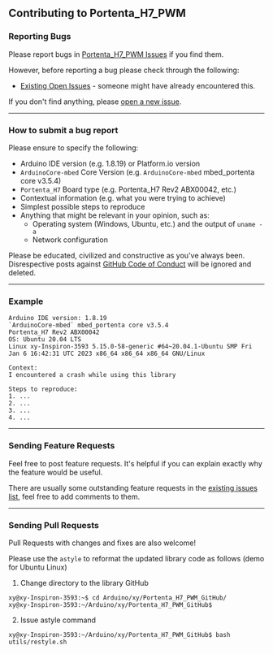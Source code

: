 ## Contributing to Portenta_H7_PWM

### Reporting Bugs

Please report bugs in [Portenta_H7_PWM Issues](https://github.com/khoih-prog/Portenta_H7_PWM/issues) if you find them.

However, before reporting a bug please check through the following:

* [Existing Open Issues](https://github.com/khoih-prog/Portenta_H7_PWM/issues) - someone might have already encountered this.

If you don't find anything, please [open a new issue](https://github.com/khoih-prog/Portenta_H7_PWM/issues/new).

---

### How to submit a bug report

Please ensure to specify the following:

* Arduino IDE version (e.g. 1.8.19) or Platform.io version
* `ArduinoCore-mbed` Core Version (e.g. `ArduinoCore-mbed` mbed_portenta core v3.5.4)
* `Portenta_H7` Board type (e.g. Portenta_H7 Rev2 ABX00042, etc.)
* Contextual information (e.g. what you were trying to achieve)
* Simplest possible steps to reproduce
* Anything that might be relevant in your opinion, such as:
  * Operating system (Windows, Ubuntu, etc.) and the output of `uname -a`
  * Network configuration

Please be educated, civilized and constructive as you've always been. Disrespective posts against [GitHub Code of Conduct](https://docs.github.com/en/site-policy/github-terms/github-event-code-of-conduct) will be ignored and deleted.

---

### Example

```
Arduino IDE version: 1.8.19
`ArduinoCore-mbed` mbed_portenta core v3.5.4
Portenta_H7 Rev2 ABX00042
OS: Ubuntu 20.04 LTS
Linux xy-Inspiron-3593 5.15.0-58-generic #64~20.04.1-Ubuntu SMP Fri Jan 6 16:42:31 UTC 2023 x86_64 x86_64 x86_64 GNU/Linux

Context:
I encountered a crash while using this library

Steps to reproduce:
1. ...
2. ...
3. ...
4. ...
```

---

### Sending Feature Requests

Feel free to post feature requests. It's helpful if you can explain exactly why the feature would be useful.

There are usually some outstanding feature requests in the [existing issues list](https://github.com/khoih-prog/Portenta_H7_PWM/issues?q=is%3Aopen+is%3Aissue+label%3Aenhancement), feel free to add comments to them.

---

### Sending Pull Requests

Pull Requests with changes and fixes are also welcome!

Please use the `astyle` to reformat the updated library code as follows (demo for Ubuntu Linux)

1. Change directory to the library GitHub

```
xy@xy-Inspiron-3593:~$ cd Arduino/xy/Portenta_H7_PWM_GitHub/
xy@xy-Inspiron-3593:~/Arduino/xy/Portenta_H7_PWM_GitHub$
```

2. Issue astyle command

```
xy@xy-Inspiron-3593:~/Arduino/xy/Portenta_H7_PWM_GitHub$ bash utils/restyle.sh
```


